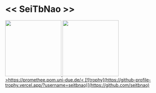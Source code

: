 # << SeiTbNao >>
 <div>
  <a href="https://github.com/seitbnao">
  <img height="180em" src="https://github-readme-stats-sigma-five.vercel.app/api?username=seitbnao&show_icons=true&theme=tokyonight&include_all_commits=true&count_private=true"/>
  <img height="180em" src="https://github-readme-stats-sigma-five.vercel.app/api/top-langs/?username=seitbnao&layout=compact&langs_count=7&theme=tokyonight"/>
</div>
   >https://promethee.pom.uni-due.de/<
 [![trophy](https://github-profile-trophy.vercel.app/?username=seitbnao)](https://github.com/seitbnao)
